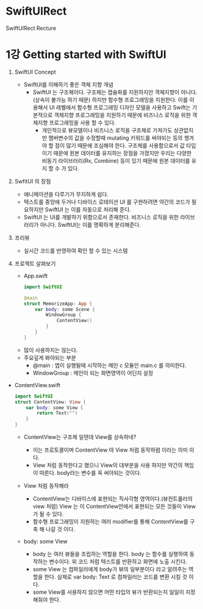 # SwiftUIRect
SwiftUIRect Recture

1강 Getting started with SwiftUI
===========

1. SwiftUI Concept
   * SwiftUI를 이해하기 좋은 객체 지향 개념
      * SwiftUI 는 구조체이다. 구조체는 캡슐화를 지원하지만 객체지향이 아니다.(상속이 불가능 하기 때문) 하지만 함수형 프로그래밍을 지원한다. 이를 이용해서 UI 레벨에서 함수형 프로그래밍 디자인 모델을 사용하고 Swift는 기본적으로 객체지향 프로그래밍을 지원하기 때문에 비즈니스 로직을 위한 객체지향 프로그래밍을 사용 할 수 있다. 
        * 개인적으로 뷰모델이나 비즈니스 로직을 구조체로 가져가도 상관없지만 멤버변수의 값을 수정할때 mutating 키워드를 써야되는 등의 챙겨야 할 점이 많기 때문에 조심해야 한다. 구조체를 사용함으로서 값 타입이기 때문에 원본 데이터를 유지하는 장점을 가졌지만 우리는 다양한 비동기 라이브러리(Rx, Combine) 등이 있기 때문에 원본 데이터를 유지 할 수 가 있다.

2. SwfitUI 의 장점 
   * 애니메이션을 다루기가 무지하게 쉽다.
   * 텍스트를 중앙에 두거나 디바이스 로테이션 UI 를 구현하려면 약간의 코드가 필요하지만 SwiftUI 는 이를 자동으로 처리해 준다.
   * SwiftUI 는 UI를 개발하기 위함으로서 존재한다. 비즈니스 로직을 위한 라이브러리가 아니다. SwiftUI는 이를 명확하게 분리해준다.

3. 프리뷰
    * 실시간 코드를 반영하여 확인 할 수 있는 시스템

4. 프로젝트 살펴보기
   * App.swift
        ``` swift 
        import SwiftUI

        @main
        struct MemorizeApp: App {
            var body: some Scene {
                WindowGroup {
                    ContentView()
                }
            }
        }
        ```
    * 많이 사용하지는 않는다.
    * 주요깊게 봐야되는 부분
      * @main : 앱이 실행될때 시작하는 메인 c 모듈인 main.c 를 의미한다.
      * WindowGroup : 메인이 되는 화면영역이 어딘지 설정

  * ContentView.swift
      ``` swift 
      import SwiftUI
      struct ContentView: View {
          var body: some View {
              return Text("")
          }
      }
      ```
    * ContentView는 구조체 일텐데 View를 상속하네?
      * 이는 프로토콜이며 ContentView 야 View 처럼 동작하렴 이라는 의미 이다.
      * View 처럼 동작한다고 했으니 View의 대부분을 사용 하지만 약간의 책임이 따른다. body라는 변수를 꼭 써야되는 것이다.
   
    * View 처럼 동작해라
      * ContentView는 디바이스에 표현되는 직사각형 영역이다.(뷰컨트롤러의 view 처럼) View 는 이 ContentView안에서 표현되는 모든 것들이 View가 될 수 있다.
      * 함수형 프로그래밍이 지원하는 여러 modifier를 통해 ContentView를 구축 해 나갈 것 이다.

    * body: some View
      * body 는 여러 뷰들을 조립하는 역할을 한다. body 는 함수를 실행하여 동작하는 변수이다. 위 코드 처럼 텍스트를 반환하고 화면에 노출 시킨다.
      * some View 는 컴파일러에게 body가 뷰의 일부분이다 라고 알려주는 역할을 한다. 실제로 var body: Text 로 컴파일러는 코드를 변환 시킬 것 이다.
      * some View를 사용하지 않으면 어떤 타입의 뷰가 반환되는지 일일이 지정해줘야 한다.
